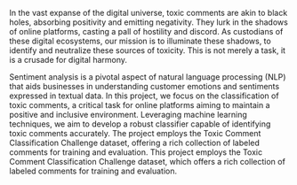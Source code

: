 In the vast expanse of the digital universe, toxic comments are akin to black holes, absorbing 
positivity and emitting negativity. They lurk in the shadows of online platforms, casting a pall 
of hostility and discord. As custodians of these digital ecosystems, our mission is to illuminate 
these shadows, to identify and neutralize these sources of toxicity. This is not merely a task, it 
is a crusade for digital harmony.

Sentiment analysis is a pivotal aspect of natural language processing (NLP) that aids businesses in 
understanding customer emotions and sentiments expressed in textual data. In this project, we 
focus on the classification of toxic comments, a critical task for online platforms aiming to 
maintain a positive and inclusive environment. Leveraging machine learning techniques, we aim to 
develop a robust classifier capable of identifying toxic comments accurately. The project employs 
the Toxic Comment Classification Challenge dataset, offering a rich collection of labeled 
comments for training and evaluation. This project employs the Toxic Comment Classification 
Challenge dataset, which offers a rich collection of labeled comments for training and evaluation.
